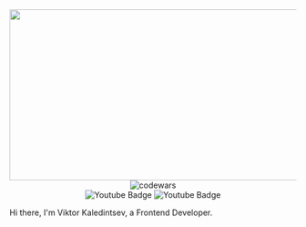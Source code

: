 <div id="header" align="center">
   <img src="https://mir-s3-cdn-cf.behance.net/project_modules/max_1200/4ff07986208593.5d9a654e92f36.gif" width="900" height="300/>
</div>
<div id="codewars" align="center" margin-top="10px">
<img src="https://www.codewars.com/users/Zit8/badges/small" alt="codewars"/>
</div>
<div id="badges" align="center">
  <img src="https://img.shields.io/badge/Telegram-white?style=for-the-badge&logo=youtube&logoColor=black" alt="Youtube Badge"/>
  <img src="https://img.shields.io/badge/YouTube-red?style=for-the-badge&logo=youtube&logoColor=white" alt="Youtube Badge"/>  
</div>


Hi there, I'm Viktor Kaledintsev, a Frontend Developer.




